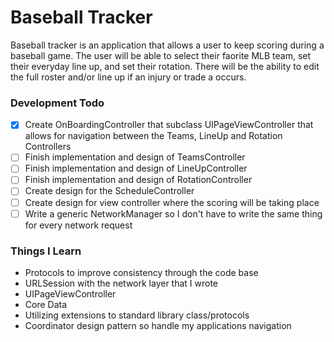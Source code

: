 # Baseball Tracker
Baseball tracker is an application that allows a user to keep scoring during a baseball game. The user will be able to select their faorite MLB team, set their everyday line up, and set their rotation. There will be the ability to edit the full roster and/or line up if an injury or trade a occurs.

### Development Todo
- [X] Create OnBoardingController that subclass UIPageViewController that allows for navigation between the Teams, LineUp and Rotation Controllers
- [ ] Finish implementation and design of TeamsController
- [ ] Finish implementation and design of LineUpController
- [ ] Finish implementation and design of RotationController
- [ ] Create design for the ScheduleController
- [ ] Create design for view controller where the scoring will be taking place
- [ ] Write a generic NetworkManager so I don't have to write the same thing for every network request

### Things I Learn
 - Protocols to improve consistency through the code base
 - URLSession with the network layer that I wrote
 - UIPageViewController
 - Core Data
 - Utilizing extensions to standard library class/protocols 
 - Coordinator design pattern so handle my applications navigation
